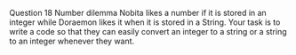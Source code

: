 Question 18
Number dilemma
Nobita likes a number if it is stored in an integer while Doraemon likes it when it is stored in a String. Your task is to write a code so that they can easily convert an integer to a string or a string to an integer whenever they want.
